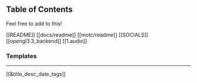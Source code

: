 ## Table of Contents
Feel free to add to this!

[[README]]
[[docs/readme]]
[[motc/readme]]
[[SOCIALS]]
[[opengl3.3_backend]]
[[1.audio]]

### Templates
***

[[&title_desc_date_tags]]